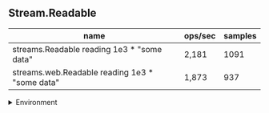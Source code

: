 ## Stream.Readable

|name|ops/sec|samples|
|-|-|-|
|streams.Readable reading 1e3 * "some data"|2,181|1091|
|streams.web.Readable reading 1e3 * "some data"|1,873|937|


<details>
<summary>Environment</summary>

* __Machine:__ linux x64 | 4 vCPUs | 7.6GB Mem
* __Run:__ Mon Sep 30 2024 21:43:26 GMT+0000 (Coordinated Universal Time)
</details>

<!--
{"environment":{"platform":"linux","arch":"x64","cpus":4,"totalMemory":7.597888946533203},"benchmarks":[{"name":"streams.Readable reading 1e3 * \"some data\"","opsSec":2181.676239246096,"samples":1091},{"name":"streams.web.Readable reading 1e3 * \"some data\"","opsSec":1873.6845989240937,"samples":937}]}-->
